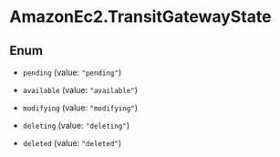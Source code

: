 # AmazonEc2.TransitGatewayState

## Enum


* `pending` (value: `"pending"`)

* `available` (value: `"available"`)

* `modifying` (value: `"modifying"`)

* `deleting` (value: `"deleting"`)

* `deleted` (value: `"deleted"`)


